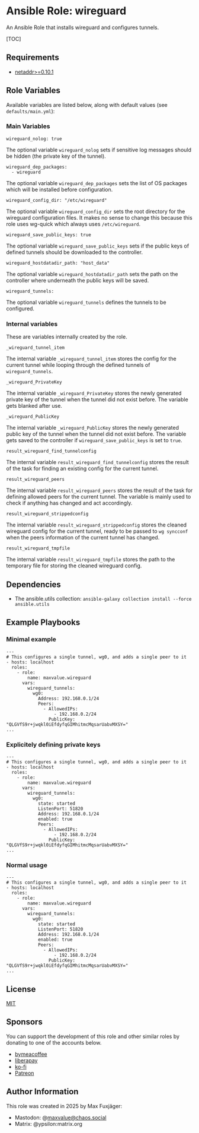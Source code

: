 # Ansible Role: wireguard

An Ansible Role that installs wireguard and configures tunnels.

[TOC]

## Requirements

* [netaddr>=0.10.1](https://github.com/netaddr/netaddr)

## Role Variables

Available variables are listed below, along with default values (see `defaults/main.yml`):

### Main Variables

    wireguard_nolog: true

The optional variable `wireguard_nolog` sets if sensitive log messages should be hidden (the private key of the tunnel).

    wireguard_dep_packages:
      - wireguard

The optional variable `wireguard_dep_packages` sets the list of OS packages which will be installed before configuration.

    wireguard_config_dir: "/etc/wireguard"

The optional variable `wireguard_config_dir` sets the root directory for the wireguard configuration files. It makes no sense to change this because this role uses wg-quick which always uses `/etc/wireguard`.

    wireguard_save_public_keys: true

The optional variable `wireguard_save_public_keys` sets if the public keys of defined tunnels should be downloaded to the controller.

    wireguard_hostdatadir_path: "host_data"

The optional variable `wireguard_hostdatadir_path` sets the path on the controller where underneath the public keys will be saved.

    wireguard_tunnels:

The optional variable `wireguard_tunnels` defines the tunnels to be configured.

### Internal variables

These are variables internally created by the role.

    _wireguard_tunnel_item

The internal variable `_wireguard_tunnel_item` stores the config for the current tunnel while looping through the defined tunnels of `wireguard_tunnels`.

    _wireguard_PrivateKey

The internal variable `_wireguard_PrivateKey` stores the newly generated private key of the tunnel when the tunnel did not exist before. The variable gets blanked after use.

    _wireguard_PublicKey

The internal variable `_wireguard_PublicKey` stores the newly generated public key of the tunnel when the tunnel did not exist before. The variable gets saved to the controller if `wireguard_save_public_keys` is set to `true`.

    result_wireguard_find_tunnelconfig

The internal variable `result_wireguard_find_tunnelconfig` stores the result of the task for finding an existing config for the current tunnel.

    result_wireguard_peers

The internal variable `result_wireguard_peers` stores the result of the task for defining allowed peers for the current tunnel. The variable is mainly used to check if anything has changed and act accordingly.

    result_wireguard_strippedconfig

The internal variable `result_wireguard_strippedconfig` stores the cleaned wireguard config for the current tunnel, ready to be passed to `wg syncconf` when the peers information of the current tunnel has changed.

    result_wireguard_tmpfile

The internal variable `result_wireguard_tmpfile` stores the path to the temporary file for storing the cleaned wireguard config.

## Dependencies

* The ansible.utils collection: `ansible-galaxy collection install --force ansible.utils`

## Example Playbooks

### Minimal example

    ---
    # This configures a single tunnel, wg0, and adds a single peer to it
    - hosts: localhost
      roles:
        - role:
            name: maxvalue.wireguard
          vars:
            wireguard_tunnels:
              wg0:
                Address: 192.168.0.1/24
                Peers:
                  - AllowedIPs:
                      - 192.168.0.2/24
                    PublicKey: "QLGVfS9r+jwqkl0iEfdyfqGIMhitmcMqsarUabvMXSY="
    ...

### Explicitely defining private keys

    ---
    # This configures a single tunnel, wg0, and adds a single peer to it
    - hosts: localhost
      roles:
        - role:
            name: maxvalue.wireguard
          vars:
            wireguard_tunnels:
              wg0:
                state: started
                ListenPort: 51820
                Address: 192.168.0.1/24
                enabled: true
                Peers:
                  - AllowedIPs:
                      - 192.168.0.2/24
                    PublicKey: "QLGVfS9r+jwqkl0iEfdyfqGIMhitmcMqsarUabvMXSY="
    ...

### Normal usage

    ---
    # This configures a single tunnel, wg0, and adds a single peer to it
    - hosts: localhost
      roles:
        - role:
            name: maxvalue.wireguard
          vars:
            wireguard_tunnels:
              wg0:
                state: started
                ListenPort: 51820
                Address: 192.168.0.1/24
                enabled: true
                Peers:
                  - AllowedIPs:
                      - 192.168.0.2/24
                    PublicKey: "QLGVfS9r+jwqkl0iEfdyfqGIMhitmcMqsarUabvMXSY="
    ...

## License

[MIT](LICENSE.txt)

## Sponsors

You can support the development of this role and other similar roles by donating to one of the accounts below.

* [bymeacoffee](https://www.buymeacoffee.com/publicbetamax)
* [liberapay](https://de.liberapay.com/maxvalue/)
* [ko-fi](https://ko-fi.com/publicbetamax)
* [Patreon](patreon.com/publicbetamax)

## Author Information

This role was created in 2025 by Max Fuxjäger:

* Mastodon: @maxvalue@chaos.social
* Matrix: @ypsilon:matrix.org
